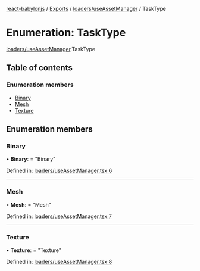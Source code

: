 [react-babylonjs](../../README.md) / [Exports](../../modules.md) / [loaders/useAssetManager](../../modules/loaders_useassetmanager.md) / TaskType

# Enumeration: TaskType

[loaders/useAssetManager](../../modules/loaders_useassetmanager.md).TaskType

## Table of contents

### Enumeration members

- [Binary](useassetmanager.tasktype.md#binary)
- [Mesh](useassetmanager.tasktype.md#mesh)
- [Texture](useassetmanager.tasktype.md#texture)

## Enumeration members

### Binary

• **Binary**: = "Binary"

Defined in: [loaders/useAssetManager.tsx:6](https://github.com/brianzinn/react-babylonjs/blob/eba7b00/src/hooks/loaders/useAssetManager.tsx#L6)

---

### Mesh

• **Mesh**: = "Mesh"

Defined in: [loaders/useAssetManager.tsx:7](https://github.com/brianzinn/react-babylonjs/blob/eba7b00/src/hooks/loaders/useAssetManager.tsx#L7)

---

### Texture

• **Texture**: = "Texture"

Defined in: [loaders/useAssetManager.tsx:8](https://github.com/brianzinn/react-babylonjs/blob/eba7b00/src/hooks/loaders/useAssetManager.tsx#L8)
